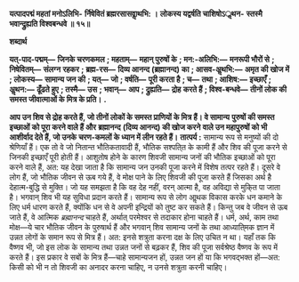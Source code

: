 **यत्पादपद्मं महतां मनोऽलिभि-** **र्निषेवितं ब्रह्मरसासवाॢथभि: ।** **लोकस्य यद्वर्षति चाशिषोऽॢथन-** **स्तस्मै भवान्द्रुह्यति विश्वबन्धवे ॥ १५॥** 

**शब्दार्थ** 

**यत्-पाद-पद्मम्—** **जिनके चरणकमल** **; महताम्—** **महान् पुरुषों के** **; मन:-अलिभि:—** **मनरूपी भौरों से** **; निषेवितम्—** **संलग्न** **रहकर** **; ब्रह्म-रस—** **दिव्य आनन्द (ब्रह्मानन्द) का** **; आसव-अॢथभि:—** **अमृत की खोज में** **; लोकस्य—** **सामान्य जन की** **; यत्—** **जो** **; वर्षति—** **पूरी करता है** **; च—** **तथा** **; आशिष:—** **इच्छाएँ** **; अॢथन:—** **ढूँढते हुए** **; तस्मै—** **उस** **; भवान्—** **आप** **; द्रुह्यति—** **द्रोह** **करते हैं** **; विश्व-बन्धवे—** **तीनों लोक की समस्त जीवात्माओं के मित्र के प्रति।** **.** 

**आप उन शिव से द्रोह करते हैं, जो तीनों लोकों के समस्त प्राणियों के मित्र हैं। वे सामान्य** **पुरुषों की समस्त इच्छाओं को पूरा करने वाले हैं और** **ब्रह्मानन्द** **(दिव्य आनन्द) की खोज करने** **वाले उन महापुरुषों को भी आशीर्वाद देते हैं, जो उनके चरण-कमलों के ध्यान में लीन रहते हैं।** **तात्पर्य :** सामान्य रूप से मनुष्यों की दो श्रेणियाँ हैं। एक तो वे जो नितान्त भौतिकतावादी हैं, भौतिक सश्पति्त के कामी हैं और शिव की पूजा करने से जिनकी इच्छाएँ पूरी होती हैं। आशुतोष होने के कारण शिवजी सामान्य जनों की भौतिक इच्छाओं को पूरा करने वाले हैं, अत: यह देखा जाता है कि सामान्य जन उनकी पूजा करने में विशेष तत्पर रहते हैं। दूसरे वे लोग हैं, जो भौतिक जीवन से ऊब गये हैं, वे मोक्ष पाने के लिए शिवजी की पूजा करते हैं जिसका अर्थ है देहात्म-बुद्धि से मुक्ति। जो यह समझता है कि वह देह नहीं, वरन् आत्मा है, वह अविद्या से मुकि्त पा जाता है। भगवान् शिव भी यह सुविधा प्रदान करते हैं। सामान्य रूप से लोग आॢथक विकास करके धन कमाने के लिए धर्म धारण करते हैं, क्योंकि धन से वे अपनी इन्द्रियों को तुष्ट कर सकते हैं। किन्तु जब वे जीवन से ऊब जाते हैं, वे आत्मिक *ब्रह्मानन्द* चाहते हैं, अर्थात् परमेश्वर से तदाकार होना चाहते हैं। धर्म, अर्थ, काम तथा मोक्ष—ये चार भौतिक जीवन के पुरुषार्थ हैं और भगवान् शिव सामान्य जनों के तथा आध्याति्मक ज्ञान में उन्नत लोगों के समान रूप से मित्र हैं। अत: इनसे शत्रुता करना दक्ष के लिए उचित न था। यहाँ तक कि वैष्णव भी, जो इस लोक के सामान्य तथा उन्नत जनों से बढ़कर हैं, शिव की पूजा सर्वश्रेष्ठ वैष्णव के रूप में करते हैं। इस प्रकार वे सबों के मित्र हैं—चाहे सामान्यजन हों, उन्नत जन हों या कि भगवद्भक्त हों—अत: किसी को भी न तो शिवजी का अनादर करना चाहिए, न उनसे शत्रुता करनी चाहिए।  